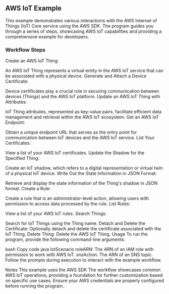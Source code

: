 ## AWS IoT Example
This example demonstrates various interactions with the AWS Internet of Things (IoT) Core service using the AWS SDK. The program guides you through a series of steps, showcasing AWS IoT capabilities and providing a comprehensive example for developers.


### Workflow Steps
Create an AWS IoT Thing:

An AWS IoT Thing represents a virtual entity in the AWS IoT service that can be associated with a physical device.
Generate and Attach a Device Certificate:

Device certificates play a crucial role in securing communication between devices (Things) and the AWS IoT platform.
Update an AWS IoT Thing with Attributes:

IoT Thing attributes, represented as key-value pairs, facilitate efficient data management and retrieval within the AWS IoT ecosystem.
Get an AWS IoT Endpoint:

Obtain a unique endpoint URL that serves as the entry point for communication between IoT devices and the AWS IoT service.
List Your Certificates:

View a list of your AWS IoT certificates.
Update the Shadow for the Specified Thing:

Create an IoT shadow, which refers to a digital representation or virtual twin of a physical IoT device.
Write Out the State Information in JSON Format:

Retrieve and display the state information of the Thing's shadow in JSON format.
Create a Rule:

Create a rule that is an administrator-level action, allowing users with permission to access data processed by the rule.
List Rules:

View a list of your AWS IoT rules.
Search Things:

Search for IoT Things using the Thing name.
Detach and Delete the Certificate:
Optionally detach and delete the certificate associated with the IoT Thing.
Delete Thing:
Delete the AWS IoT Thing.
Usage
To run the program, provide the following command-line arguments:

bash
Copy code
java IotScenario <roleARN> <snsAction>
roleARN: The ARN of an IAM role with permission to work with AWS IoT.
snsAction: The ARN of an SNS topic.
Follow the prompts during execution to interact with the example workflow.

Notes
This example uses the AWS SDK
The workflow showcases common AWS IoT operations, providing a foundation for further customization based on specific use cases.
Ensure your AWS credentials are properly configured before running the program.



